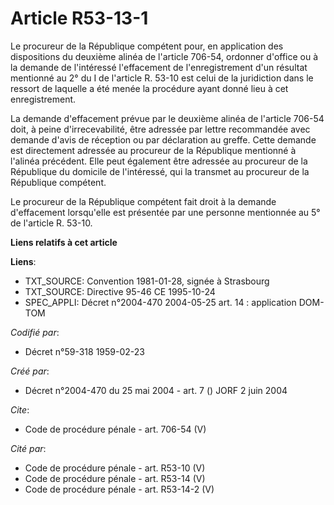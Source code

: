 # Article R53-13-1

Le procureur de la République compétent pour, en application des dispositions du deuxième alinéa de l'article 706-54,
ordonner d'office ou à la demande de l'intéressé l'effacement de l'enregistrement d'un résultat mentionné au 2° du I de
l'article R. 53-10 est celui de la juridiction dans le ressort de laquelle a été menée la procédure ayant donné lieu à cet
enregistrement. 

La demande d'effacement prévue par le deuxième alinéa de l'article 706-54 doit, à peine d'irrecevabilité, être adressée par
lettre recommandée avec demande d'avis de réception ou par déclaration au greffe. Cette demande est directement adressée au
procureur de la République mentionné à l'alinéa précédent. Elle peut également être adressée au procureur de la République du
domicile de l'intéressé, qui la transmet au procureur de la République compétent. 

Le procureur de la République compétent fait droit à la demande d'effacement lorsqu'elle est présentée par une personne
mentionnée au 5° de l'article R. 53-10.

**Liens relatifs à cet article**

**Liens**:

  - TXT_SOURCE: Convention 1981-01-28, signée à Strasbourg
  - TXT_SOURCE: Directive 95-46 CE 1995-10-24
  - SPEC_APPLI: Décret n°2004-470 2004-05-25 art. 14 : application DOM-TOM

_Codifié par_:

  - Décret n°59-318 1959-02-23

_Créé par_:

  - Décret n°2004-470 du 25 mai 2004 - art. 7 () JORF 2 juin 2004

_Cite_:

  - Code de procédure pénale - art. 706-54 (V)

_Cité par_:

  - Code de procédure pénale - art. R53-10 (V)
  - Code de procédure pénale - art. R53-14 (V)
  - Code de procédure pénale - art. R53-14-2 (V)
